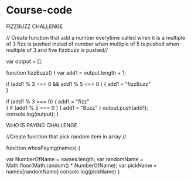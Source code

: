 # Course-code

FIZZBUZZ CHALLENGE

// Create function that add a number everytime called when it is a multiple of 3 fizz is pushed instad of number when multiple of 5 is pushed when multiple of 3 and five fizzbuzz is pushed//

var output = [];

function fizzBuzz() {
  var add1 = output.length + 1;

  if (add1 % 3 === 0 && add1 % 5 === 0 ) {
    add1 = "fizzBuzz"  
  }
 
  if (add1 % 3 === 0) {
    add1 = "fizz"  
  }
  if (add1 % 5 === 0 ) {
    add1 = "Buzz"
  }
  output.push(add1);
  console.log(output);
}



WHO IS PAYING CHALLENGE

//Create function that pick random item in array //

function whosPaying(names) {
  
  var NumberOfName = names.length;
  var randomName = Math.floor(Math.random() * NumberOfName);
  var pickName = names[randomName]
  console.log(pickName)
}




